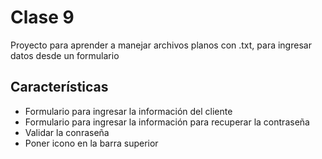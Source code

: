 # Clase 9

Proyecto para aprender a manejar archivos planos con .txt, para ingresar datos desde un formulario

## Características

* Formulario para ingresar la información del cliente
* Formulario para ingresar la información para recuperar la contraseña
* Validar la conraseña
* Poner icono en la barra superior